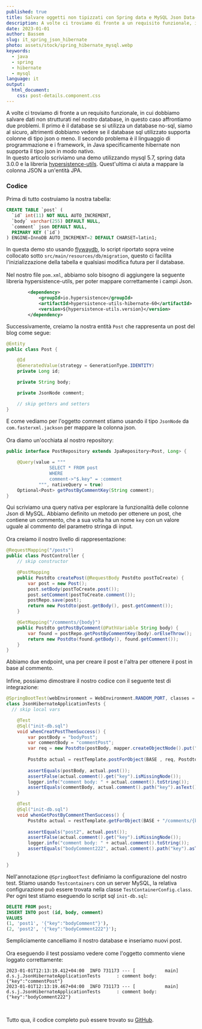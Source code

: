 ```yaml
---
published: true
title: Salvare oggetti non tipizzati con Spring data e MySQL Json Data-Type
description: A volte ci troviamo di fronte a un requisito funzionale, in cui dobbiamo salvare dati non strutturati nel nostro database, in questo caso affrontiamo due problemi .................
date: 2023-01-01
author: Bassem 
slug: it_spring_json_hibernate
photo: assets/stock/spring_hibernate_mysql.webp
keywords:
  - java
  - spring
  - hibernate
  - mysql
language: it
output:
  html_document:
    css: post-details.component.css
---
```

A volte ci troviamo di fronte a un requisito funzionale, in cui dobbiamo salvare dati non strutturati nel nostro database, in questo caso affrontiamo due problemi. Il primo è il database se si utilizza un database no-sql, siamo al sicuro, altrimenti dobbiamo vedere se il database sql utilizzato supporta colonne di tipo json o meno. Il secondo problema è il linguaggio di programmazione e i framework, in Java specificamente hibernate non supporta il tipo json in modo nativo.
<br>
In questo articolo scriviamo una demo utilizzando mysql 5.7, spring data 3.0.0 e la libreria [hypersistence-utils](https://github.com/vladmihalcea/hypersistence-utils). Quest'ultima ci aiuta a mappare la colonna JSON a un'entità JPA.

### Codice
Prima di tutto costruiamo la nostra tabella:
```sql
CREATE TABLE `post` (
  `id` int(11) NOT NULL AUTO_INCREMENT,
  `body` varchar(255) DEFAULT NULL,
  `comment` json DEFAULT NULL,
  PRIMARY KEY (`id`)
) ENGINE=InnoDB AUTO_INCREMENT=2 DEFAULT CHARSET=latin1;
```
In questa demo sto usando [flywaydb](https://flywaydb.org/), lo script riportato sopra veine collocato sotto `src/main/resources/db/migration`, questo ci facilita l'inizializzazione della tabella e qualsiasi modifica futura per il database.
<br>
<br>
Nel nostro file `pom.xml`, abbiamo solo bisogno di aggiungere la seguente libreria hypersistence-utils, per poter mappare correttamente i campi Json.

```xml
		<dependency>
			<groupId>io.hypersistence</groupId>
			<artifactId>hypersistence-utils-hibernate-60</artifactId>
			<version>${hypersistence-utils.version}</version>
		</dependency>
```

Successivamente, creiamo la nostra entità `Post` che rappresenta un post del blog come segue:

```java
@Entity
public class Post {

    @Id
    @GeneratedValue(strategy = GenerationType.IDENTITY)
    private Long id;

    private String body;

    private JsonNode comment;

    // skip getters and setters
}
```
E come vediamo per l'oggetto comment stiamo usando il tipo `JsonNode` da `com.fasterxml.jackson` per mappare la colonna json.
<br>
<br>
Ora diamo un'occhiata al nostro repository:

```java
public interface PostRepository extends JpaRepository<Post, Long> {
    
    @Query(value = """
                SELECT * FROM post 
                WHERE
                comment->"$.key" = :comment
            """, nativeQuery = true)
    Optional<Post> getPostByCommentKey(String comment); 
}
```
Qui scriviamo una query nativa per esplorare la funzionalità delle colonne Json di MySQL. Abbiamo definito un metodo per ottenere un post, che contiene un commento, che a sua volta ha un nome `key` con un valore uguale al commento del parametro stringa di input.
<br>
<br>
Ora creiamo il nostro livello di rappresentazione:

```java
@RequestMapping("/posts")
public class PostController {
    // skip constructor

    @PostMapping
    public Postdto createPost(@RequestBody Postdto postToCreate) {
        var post = new Post();
        post.setBody(postToCreate.post());
        post.setComment(postToCreate.comment());
        postRepo.save(post);
        return new Postdto(post.getBody(), post.getComment());
    }

    @GetMapping("/comments/{body}")
    public Postdto getPostByComment(@PathVariable String body) {
        var found = postRepo.getPostByCommentKey(body).orElseThrow();
        return new Postdto(found.getBody(), found.getComment());
    }
}
```
Abbiamo due endpoint, una per creare il post e l'altra per ottenere il post in base al commento.
<br>
<br>
Infine, possiamo dimostrare il nostro codice con il seguente test di integrazione:

```java
@SpringBootTest(webEnvironment = WebEnvironment.RANDOM_PORT, classes = {JsonHibernateApplication.class, TestContainerConfig.class})
class JsonHibernateApplicationTests {
  // skip local vars

	@Test
	@Sql("init-db.sql")
	void whenCreatPostThenSuccess() {
		var postBody = "bodyPost";
		var commentBody = "commentPost";
		var req = new Postdto(postBody, mapper.createObjectNode().put("key", commentBody));
		
		Postdto actual = restTemplate.postForObject(BASE , req, Postdto.class);
		
		assertEquals(postBody, actual.post());
		assertFalse(actual.comment().get("key").isMissingNode());
		logger.info("comment body: " + actual.comment().toString());
		assertEquals(commentBody, actual.comment().path("key").asText());
	}

	@Test
	@Sql("init-db.sql")
	void whenGetPostByCommentThenSuccess() {
		Postdto actual = restTemplate.getForObject(BASE + "/comments/{body}", Postdto.class, "bodyComment222");
		
		assertEquals("post2", actual.post());
		assertFalse(actual.comment().get("key").isMissingNode());
		logger.info("comment body: " + actual.comment().toString());
		assertEquals("bodyComment222", actual.comment().path("key").asText());
	}

}
```
Nell'annotazione `@SpringBootTest` definiamo la configurazione del nostro test. Stiamo usando `Testcontainers` con un server MySQL, la relativa configurazione può essere trovata nella classe `TestContainerConfig.class`.
<br>
Per ogni test stiamo eseguendo lo script sql `init-db.sql`: 

```sql
DELETE FROM post;
INSERT INTO post (id, body, comment)
VALUES
(1, 'post1', '{"key":"bodyComment"}'),
(2, 'post2', '{"key":"bodyComment222"}');
```
Sempliciamente cancelliamo il nostro database e inseriamo nuovi post. 
<br>
<br>
Ora eseguendo il test possiamo vedere come l'oggetto commento viene loggato correttamente:

```log
2023-01-01T12:13:19.412+04:00  INFO 731173 --- [           main] d.s.j.JsonHibernateApplicationTests      : comment body: {"key":"commentPost"}
2023-01-01T12:13:19.467+04:00  INFO 731173 --- [           main] d.s.j.JsonHibernateApplicationTests      : comment body: {"key":"bodyComment222"}
```
<br>

Tutto qua, il codice completo può essere trovato su [GitHub](https://github.com/s0l0c0ding/spring-tips/tree/master/json-hibernate).
